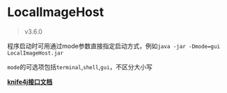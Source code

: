 # LocalImageHost

> v3.6.0

程序启动时可用通过mode参数直接指定启动方式，例如`java -jar -Dmode=gui LocalImageHost.jar`

`mode`的可选项包括`terminal`,`shell`,`gui`，不区分大小写

**[knife4j接口文档](http://127.0.0.1:8824/doc.html)**
